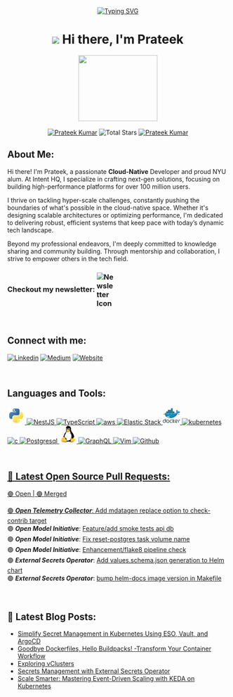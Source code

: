 <div align="center">
  <a href="https://git.io/typing-svg">
    <img src="https://readme-typing-svg.herokuapp.com?font=Courier+new&color=%23808080&size=40&width=800&duration=6969&lines=Welcome+to+my+profile!" alt="Typing SVG">
  </a>
</div>


<h1 align="center"> 
<img src="https://raw.githubusercontent.com/iampavangandhi/iampavangandhi/master/gifs/Hi.gif" width="30px"> Hi there, I'm Prateek
</h1>

<p align="center"> 
	<img src="https://media3.giphy.com/media/v1.Y2lkPTc5MGI3NjExN2IwaXl0ZHFra2pleW80ODVmbzcyc2lkMTZjY3VqdnVqMHFzNTY5YSZlcD12MV9pbnRlcm5hbF9naWZfYnlfaWQmY3Q9Zw/26vACLXgansDXwHzzI/giphy.webp" width="180" height="150">

<p align="center"> 
	<a href="https://github.com/PrateekKumar1709"><img src="https://komarev.com/ghpvc/?username=PrateekKumar1709" alt="Prateek Kumar"/></a>
<!---
	<a href="https://github.com/PrateekKumar1709?tab=repositories"><img src="https://badges.pufler.dev/repos/PrateekKumar1709" alt="Prateek Kumar" /> </a>
-->
	<img src="https://img.shields.io/github/stars/PrateekKumar1709?label=Stars" alt="Total Stars">
	<a href="https://prateekkumar1709.github.io/PrateekKumar/"><img src="https://img.shields.io/github/followers/PrateekKumar1709?label=Followers" alt="Prateek Kumar"/> </a>


## About Me:

Hi there! I'm Prateek, a passionate **Cloud-Native** Developer and proud NYU alum. At Intent HQ, I specialize in crafting next-gen solutions, focusing on building high-performance platforms for over 100 million users.

I thrive on tackling hyper-scale challenges, constantly pushing the boundaries of what's possible in the cloud-native space. Whether it's designing scalable architectures or optimizing performance, I'm dedicated to delivering robust, efficient systems that keep pace with today’s dynamic tech landscape.

Beyond my professional endeavors, I'm deeply committed to knowledge sharing and community building. Through mentorship and collaboration, I strive to empower others in the tech field.

<h3 align="left">
    Checkout my newsletter:
    <a href="https://www.linkedin.com/build-relation/newsletter-follow?entityUrn=7194460474376114178">
        <img width="40px" src="https://github.com/user-attachments/assets/de7bd9b1-380b-40f7-8a75-6a30e84a791f" alt="Newsletter Icon" style="display: inline-block; vertical-align: middle;" />
    </a>
</h3>

<br> <!-- Add extra line breaks for spacing -->
## Connect with me:

[![Linkedin](https://img.shields.io/badge/LinkedIn-blue?style=for-the-badge&logo=linkedin&labelColor=blue&link=https://www.linkedin.com/in/prateek1709/)](https://www.linkedin.com/in/prateek1709/)
[![Medium](https://img.shields.io/badge/Medium-black?style=for-the-badge&logo=medium&logoColor=white&link=https://medium.com/@prateek17)](https://medium.com/@prateek17)
[![Website](https://img.shields.io/badge/kubecompass.com-grey?style=for-the-badge&url=https%3A%2F%2Fkubecompass.com)](https://kubecompass.com/)

<br> <!-- Add extra line breaks for spacing -->
## Languages and Tools:
<p align="left">
  <a href="https://www.python.org" target="_blank">
        <img
            src="https://github.com/devicons/devicon/blob/master/icons/python/python-original.svg"
            alt="python"
            width="40"
            height="40"
        />
    </a>
	
<a href="https://nestjs.com/" target="_blank">
        <img
            src="https://d33wubrfki0l68.cloudfront.net/e937e774cbbe23635999615ad5d7732decad182a/26072/logo-small.ede75a6b.svg"
            alt="NestJS"
            width="40"
            height="40"
        />
    </a>	
	
  <a href="https://www.typescriptlang.org/" target="_blank">
        <img
            src="https://upload.wikimedia.org/wikipedia/commons/thumb/4/4c/Typescript_logo_2020.svg/64px-Typescript_logo_2020.svg.png"
            alt="TypeScript"
            width="40"
            height="40"
        />
    </a>
  <a href="https://www.aws.com/" target="_blank">
        <img
            src="https://www.fintechfutures.com/files/2019/12/Amazon-Web-Services-Logo.png"
            alt="aws"
            width="40"
            height="40"
        />
    </a>
	</a>
	<a href="https://www.elastic.co/" target="_blank">
        <img
            src="https://images.contentstack.io/v3/assets/bltefdd0b53724fa2ce/blt5d10f3a91df97d15/5c30744829d13af10bc2abd4/logo-elastic-vertical-reverse.svg"
            alt="Elastic Stack"
            width="40"
            height="40"
        />
    </a>
  <a href="https://www.docker.com/" target="_blank">
        <img
            src="https://github.com/devicons/devicon/blob/master/icons/docker/docker-original-wordmark.svg"
            alt="docker"
            width="40"
            height="40"
        />
    </a>
  <a href="https://kubernetes.io/" target="_blank">
        <img
            src="https://upload.wikimedia.org/wikipedia/commons/thumb/3/39/Kubernetes_logo_without_workmark.svg/84px-Kubernetes_logo_without_workmark.svg.png"
            alt="kubernetes"
            width="40"
            height="40"
        />
    </a>
    <a href="https://databricks.com/glossary/pyspark" target="_blank">
        <img
            src="https://upload.wikimedia.org/wikipedia/commons/thumb/f/f3/Apache_Spark_logo.svg/250px-Apache_Spark_logo.svg.png"
            alt="c"
            width="55"
            height="50"
        />
    </a>
    <a href="https://www.postgresql.org/" target="_blank">
        <img
            src="https://upload.wikimedia.org/wikipedia/commons/thumb/2/29/Postgresql_elephant.svg/220px-Postgresql_elephant.svg.png"
            alt="Postgresql"
            width="40"
            height="40"
        />
    </a>
    </a>
	<a href="https://www.linux.org/" target="_blank">
        <img
            src="https://github.com/devicons/devicon/blob/master/icons/linux/linux-original.svg"
            alt="Linux"
            width="40"
            height="40"
        />
    </a>
	<a href="https://graphql.org/" target="_blank">
        <img
            src="https://upload.wikimedia.org/wikipedia/commons/thumb/1/17/GraphQL_Logo.svg/225px-GraphQL_Logo.svg.png"
            alt="GraphQL"
            width="40"
            height="40"
        />
	<a href="https://www.vim.org/" target="_blank">
        <img
            src="https://upload.wikimedia.org/wikipedia/commons/thumb/9/9f/Vimlogo.svg/64px-Vimlogo.svg.png"
            alt="Vim"
            width="40"
            height="40"
        />
	<a href="https://github.com/" target="_blank">
        <img
            src="https://avatars.githubusercontent.com/u/9919?s=200&v=4"
            alt="Github"
            width="40"
            height="40"
        />

    
	
</p>

<br />

## 🔄 Latest Open Source Pull Requests:

🟣 Open | 🟢 Merged

🟢 ***Open Telemetry Collector***: [Add mdatagen replace option to check-contrib target](https://github.com/open-telemetry/opentelemetry-collector/pull/11223) <br>
🟢 ***Open Model Initiative***: [Feature/add smoke tests api db](https://github.com/Open-Model-Initiative/OMI-Data-Pipeline/pull/30) <br>
🟢 ***Open Model Initiative***: [Fix reset-postgres task volume name](https://github.com/Open-Model-Initiative/OMI-Data-Pipeline/pull/27) <br>
🟢 ***Open Model Initiative***: [Enhancement/flake8 pipeline check](https://github.com/Open-Model-Initiative/OMI-Data-Pipeline/pull/28) <br>
🟢 ***External Secrets Operator***: [Add values.schema.json generation to Helm chart](https://github.com/external-secrets/external-secrets/pull/3774) <br>
🟢 ***External Secrets Operator***: [bump helm-docs image version in Makefile](https://github.com/external-secrets/external-secrets/pull/3806) <br>


<br> <!-- Add extra line breaks for spacing -->
## 📕 Latest Blog Posts:
<!-- BLOG-POST-LIST:START -->
- [Simplify Secret Management in Kubernetes Using ESO, Vault, and ArgoCD](https://www.linkedin.com/pulse/simplify-secret-management-kubernetes-using-eso-vault-prateek-kumar-zrare/?trackingId=X5z0bu51THy19BlqOVZuoQ%3D%3D------2)
- [Goodbye Dockerfiles, Hello Buildpacks! -Transform Your Container Workflow](https://www.linkedin.com/pulse/goodbye-dockerfiles-hello-buildpacks-transform-your-container-kumar-lm15e/?trackingId=h4qda7myTjSGDkwNLV86JA%3D%3D------2)
- [Exploring vClusters](https://kubecompass.com/posts/vcluster/------2)
- [Secrets Management with External Secrets Operator](https://kubecompass.com/posts/eso/------2)
- [Scale Smarter: Mastering Event-Driven Scaling with KEDA on Kubernetes](https://www.linkedin.com/pulse/scale-smarter-mastering-event-driven-scaling-keda-kubernetes-kumar-ukf1e/?trackingId=HQZIC8crQDCWT3V97Tb0FQ%3D%3D------2)
<!-- BLOG-POST-LIST:END -->
